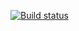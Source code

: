[![Build status](https://ci.appveyor.com/api/projects/status/8m7wr65f6wp12gya?svg=true)](https://ci.appveyor.com/project/AltXanderKras/seleniumtest)